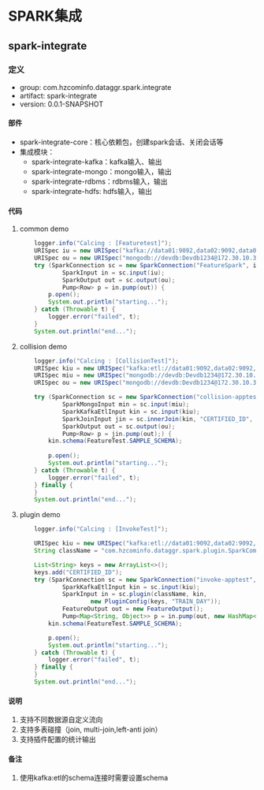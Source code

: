 # SPARK集成

## spark-integrate

### 定义

- group: com.hzcominfo.dataggr.spark.integrate
- artifact: spark-integrate
- version: 0.0.1-SNAPSHOT

#### 部件

- spark-integrate-core：核心依赖包，创建spark会话、关闭会话等
- 集成模块：
	- spark-integrate-kafka：kafka输入、输出
	- spark-integrate-mongo：mongo输入，输出
	- spark-integrate-rdbms：rdbms输入，输出
	- spark-integrate-hdfs: hdfs输入，输出
	

#### 代码
1. common demo
	~~~java
		logger.info("Calcing : [Featuretest]");
		URISpec iu = new URISpec("kafka://data01:9092,data02:9092,data03:9092/spark_test");
		URISpec ou = new URISpec("mongodb://devdb:Devdb1234@172.30.10.31:40012/devdb/SPARK_FEATURE_TEST");
		try (SparkConnection sc = new SparkConnection("FeatureSpark", iu);
				SparkInput in = sc.input(iu);
				SparkOutput out = sc.output(ou);
				Pump<Row> p = in.pump(out)) {
			p.open();
			System.out.println("starting...");
		} catch (Throwable t) {
			logger.error("failed", t);
		}
		System.out.println("end...");
	~~~

1. collision demo
	~~~java
		logger.info("Calcing : [CollisionTest]");
		URISpec kiu = new URISpec("kafka:etl://data01:9092,data02:9092,data03:9092/ZHW_TLGA_GNSJ_NEW_1_1");
		URISpec miu = new URISpec("mongodb://devdb:Devdb1234@172.30.10.31:40012/devdb/SPARK_FEATURE_SUB");
		URISpec ou = new URISpec("mongodb://devdb:Devdb1234@172.30.10.31:40012/devdb/SPARK_FEATURE_TEST");

		try (SparkConnection sc = new SparkConnection("collision-apptest", kiu);
				SparkMongoInput min = sc.input(miu);
				SparkKafkaEtlInput kin = sc.input(kiu);
				SparkJoinInput jin = sc.innerJoin(kin, "CERTIFIED_ID", new InputMapTool().append(min, "ZJHM").get());
				SparkOutput out = sc.output(ou);
				Pump<Row> p = jin.pump(out);) {
			kin.schema(FeatureTest.SAMPLE_SCHEMA);
			
			p.open();
			System.out.println("starting...");
		} catch (Throwable t) {
			logger.error("failed", t);
		} finally {
		}
		System.out.println("end...");
	~~~
	
1. plugin demo
	~~~java
		logger.info("Calcing : [InvokeTest]");

		URISpec kiu = new URISpec("kafka:etl://data01:9092,data02:9092,data03:9092/ZHW_TLGA_GNSJ_NEW_1_1");
		String className = "com.hzcominfo.dataggr.spark.plugin.SparkCommonPluginInput";

		List<String> keys = new ArrayList<>();
		keys.add("CERTIFIED_ID");
		try (SparkConnection sc = new SparkConnection("invoke-apptest", kiu);
				SparkKafkaEtlInput kin = sc.input(kiu);
				SparkInput in = sc.plugin(className, kin,
						new PluginConfig(keys, "TRAIN_DAY"));
				FeatureOutput out = new FeatureOutput();
				Pump<Map<String, Object>> p = in.pump(out, new HashMap<>())) {
			kin.schema(FeatureTest.SAMPLE_SCHEMA);

			p.open();
			System.out.println("starting...");
		} catch (Throwable t) {
			logger.error("failed", t);
		} finally {
		}
		System.out.println("end...");
	~~~
	
#### 说明
1. 支持不同数据源自定义流向 
2. 支持多表碰撞（join, multi-join,left-anti join）
3. 支持插件配置的统计输出

#### 备注 
1. 使用kafka:etl的schema连接时需要设置schema